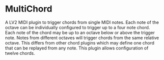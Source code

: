 # MultiChord

A LV2 MIDI plugin to trigger chords from single MIDI notes. Each note of the octave can be individually configured to trigger up to a four note chord. Each note of the chord may be up to an octave below or above the trigger note. Notes from different octaves will trigger chords from the same relative octave. This differs from other chord plugins which may define one chord that can be replayed from any note. This plugin allows configuration of twelve chords.

